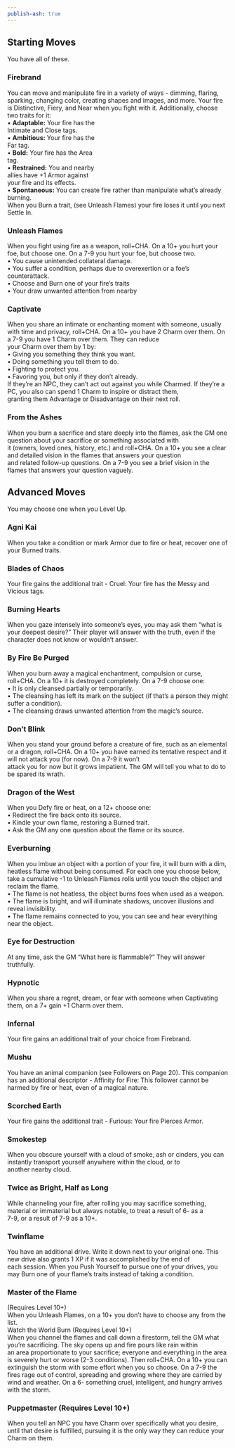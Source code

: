 ```yaml
---  
publish-ash: true  
---  
```

## Starting Moves   
You have all of these.  
### Firebrand  
You can move and manipulate fire in a variety of ways - dimming, flaring, sparking, changing color, creating shapes and images, and more. Your fire is Distinctive, Fiery, and Near when you fight with it. Additionally, choose two traits for it:  
• **Adaptable:** Your fire has the  
Intimate and Close tags.  
• **Ambitious:** Your fire has the  
Far tag.  
• **Bold:** Your fire has the Area  
tag.  
• **Restrained:** You and nearby  
allies have +1 Armor against  
your fire and its effects.  
• **Spontaneous:** You can create fire rather than manipulate what’s already burning.  
When you Burn a trait, (see Unleash Flames) your fire loses it until you next Settle In.  
### Unleash Flames  
When you fight using fire as a weapon, roll+CHA. On a 10+ you hurt your foe, but choose one. On a 7-9 you hurt your foe, but choose two.  
• You cause unintended collateral damage.  
• You suffer a condition, perhaps due to overexertion or a foe’s counterattack.  
• Choose and Burn one of your fire’s traits  
• Your draw unwanted attention from nearby  
### Captivate  
When you share an intimate or enchanting moment with someone, usually with time and privacy, roll+CHA. On a 10+ you have 2 Charm over them. On a 7-9 you have 1 Charm over them. They can reduce  
your Charm over them by 1 by:  
• Giving you something they think you want.  
• Doing something you tell them to do.  
• Fighting to protect you.  
• Favoring you, but only if they don’t already.  
If they’re an NPC, they can’t act out against you while Charmed. If they’re a PC, you also can spend 1 Charm to inspire or distract them,  
granting them Advantage or Disadvantage on their next roll.  
### From the Ashes  
When you burn a sacrifice and stare deeply into the flames, ask the GM one question about your sacrifice or something associated with  
it (owners, loved ones, history, etc.) and roll+CHA. On a 10+ you see a clear and detailed vision in the flames that answers your question  
and related follow-up questions. On a 7-9 you see a brief vision in the flames that answers your question vaguely.  
  
## Advanced Moves   
You may choose one when you Level Up.  
### Agni Kai  
When you take a condition or mark Armor due to fire or heat, recover one of your Burned traits.  
### Blades of Chaos  
Your fire gains the additional trait - Cruel: Your fire has the Messy and Vicious tags.  
### Burning Hearts  
When you gaze intensely into someone’s eyes, you may ask them “what is your deepest desire?” Their player will answer with the truth, even if the character does not know or wouldn’t answer.  
### By Fire Be Purged  
When you burn away a magical enchantment, compulsion or curse, roll+CHA. On a 10+ it is destroyed completely. On a 7-9 choose one:  
• It is only cleansed partially or temporarily.  
• The cleansing has left its mark on the subject (if that’s a person they might suffer a condition).  
• The cleansing draws unwanted attention from the magic’s source.  
### Don’t Blink  
When you stand your ground before a creature of fire, such as an elemental or a dragon, roll+CHA. On a 10+ you have earned its tentative respect and it will not attack you (for now). On a 7-9 it won’t  
attack you for now but it grows impatient. The GM will tell you what to do to be spared its wrath.  
### Dragon of the West  
When you Defy fire or heat, on a 12+ choose one:  
• Redirect the fire back onto its source.  
• Kindle your own flame, restoring a Burned trait.  
• Ask the GM any one question about the flame or its source.   
### Everburning  
When you imbue an object with a portion of your fire, it will burn with a dim, heatless flame without being consumed. For each one you choose below, take a cumulative -1 to Unleash Flames rolls until you touch the object and reclaim the flame.  
• The flame is not heatless, the object burns foes when used as a weapon.  
• The flame is bright, and will illuminate shadows, uncover illusions and reveal invisibility.  
• The flame remains connected to you, you can see and hear everything near the object.  
### Eye for Destruction  
At any time, ask the GM “What here is flammable?” They will answer truthfully.  
### Hypnotic  
When you share a regret, dream, or fear with someone when Captivating them, on a 7+ gain +1 Charm over them.  
### Infernal  
Your fire gains an additional trait of your choice from Firebrand.  
### Mushu  
You have an animal companion (see Followers on Page 20). This companion has an additional descriptor - Affinity for Fire: This follower cannot be harmed by fire or heat, even of a magical nature.  
### Scorched Earth  
Your fire gains the additional trait - Furious: Your fire Pierces Armor.  
### Smokestep  
When you obscure yourself with a cloud of smoke, ash or cinders, you can instantly transport yourself anywhere within the cloud, or to  
another nearby cloud.  
### Twice as Bright, Half as Long  
While channeling your fire, after rolling you may sacrifice something, material or immaterial but always notable, to treat a result of 6- as a  
7-9, or a result of 7-9 as a 10+.  
### Twinflame  
You have an additional drive. Write it down next to your original one. This new drive also grants 1 XP if it was accomplished by the end of  
each session. When you Push Yourself to pursue one of your drives, you may Burn one of your flame’s traits instead of taking a condition.  
### Master of the Flame  
(Requires Level 10+)  
When you Unleash Flames, on a 10+ you don’t have to choose any from the list.  
Watch the World Burn (Requires Level 10+)  
When you channel the flames and call down a firestorm, tell the GM what you’re sacrificing. The sky opens up and fire pours like rain within  
an area proportionate to your sacrifice; everyone and everything in the area is severely hurt or worse (2-3 conditions). Then roll+CHA. On a 10+ you can extinguish the storm with some effort when you so choose. On a 7-9 the fires rage out of control, spreading and growing where they are carried by wind and weather. On a 6- something cruel, intelligent, and hungry arrives with the storm.  
### Puppetmaster (Requires Level 10+)  
When you tell an NPC you have Charm over specifically what you desire, until that desire is fulfilled, pursuing it is the only way they can reduce your Charm on them.